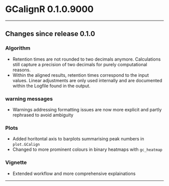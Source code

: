 # GCalignR 0.1.0.9000

___

## Changes since release 0.1.0

### Algorithm
* Retention times are not rounded to two decimals anymore. Calculations still capture a precision of two decimals for purely computational reasons. 
* Within the aligned results, retention times correspond to the input values. Linear adjustments are only used internally and are documented within the Logfile found in the output.

### warning messages
* Warnings addressing formatting issues are now more explicit and partly rephrased to avoid ambiguity

### Plots 
* Added horitontal axis to barplots summarising peak numbers in `plot.GCalign`
* Changed to more prominent colours in binary heatmaps with `gc_heatmap`

### Vignette
* Extended workflow and more comprehensive explainations
___



